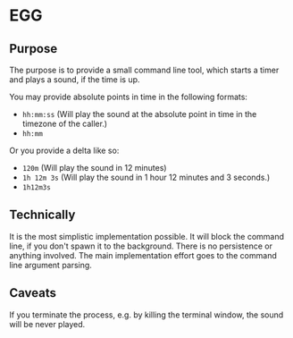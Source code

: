 # EGG

## Purpose

The purpose is to provide a small command line tool, which starts a timer
and plays a sound, if the time is up.

You may provide absolute points in time in the following formats:
- `hh:mm:ss` (Will play the sound at the absolute point in time in the
  timezone of the caller.)
- `hh:mm`

Or you provide a delta like so:
* `120m` (Will play the sound in 12 minutes)
* `1h 12m 3s` (Will play the sound in 1 hour 12 minutes and 3 seconds.)
* `1h12m3s`

## Technically
It is the most simplistic implementation possible. It will block the
command line, if you don't spawn it to the background. There is no
persistence or anything involved. The main implementation effort goes to
the command line argument parsing.

## Caveats
If you terminate the process, e.g. by killing the terminal window, the
sound will be never played.
